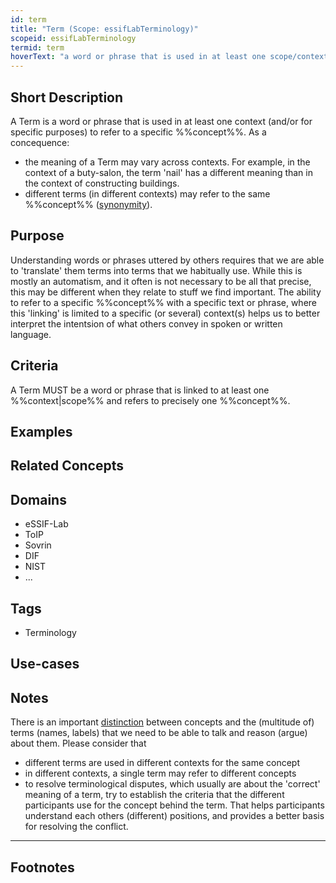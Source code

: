 ```yaml
---
id: term
title: "Term (Scope: essifLabTerminology)"
scopeid: essifLabTerminology
termid: term
hoverText: "a word or phrase that is used in at least one scope/context to refer to a specific concept."
---
```


## Short Description
<!--REQUIRED--in 1-3 sentences that describe the concept to a layperson with reasonable accuracy.-->
A Term is a word or phrase that is used in at least one context (and/or for specific purposes) to refer to a specific %%concept%%. As a concequence:

- the meaning of a Term may vary across contexts. For example, in the context of a buty-salon, the term 'nail' has a different meaning than in the context of constructing buildings.
- different terms (in different contexts) may refer to the same %%concept%% ([synonymity](https://en.wikipedia.org/wiki/Synonym)).

## Purpose
<!--Describe why the concept is needed. What purposes does it serve? What can you do with it that you cannot do (as well) without it? What objectives does it help realize? Why is this conceptevant within its scope of definition?-->
Understanding words or phrases uttered by others requires that we are able to 'translate' them terms into terms that we habitually use. While this is mostly an automatism, and it often is not necessary to be all that precise, this may be different when they relate to stuff we find important. The ability to refer to a specific %%concept%% with a specific text or phrase, where this 'linking' is limited to a specific (or several) context(s) helps us to better interpret the intentsion of what others convey in spoken or written language.

## Criteria
<!--How is this concept different from related ideas? What are essential characteristics that must be true? This is where you specify the [intensional definition](https://en.wikipedia.org/wiki/Extensional_and_intensional_definitions) of the concept, i.e. the necessary and sufficient conditions for when the term should be used. This makes that the conceptomes crystal clear. In the case of nouns, this is equivalent to specifying the properties that an object needs to have in order to be counted as a referent of the term.-->
A Term MUST be a word or phrase that is linked to at least one %%context|scope%% and refers to precisely one %%concept%%. 

## Examples
<!--Provide a few sentences in which you give examples that obviously qualify as instances of `Term`, and that do NOT obviously qualify. Also, provide examples that are not (so) obvious, but help users to better understand its intension.-->

## Related Concepts
<!--Link to any %%concepts|concept%% that are similar but distinct, with a note about the relationship.-->


## Domains
<!--In which general knowledge ecosystems or mental model families does this concepty a role?-->
* eSSIF-Lab
* ToIP
* Sovrin
* DIF
* NIST
* ...

## Tags
<!--Add hash tags here that allow us to group concepts in useful ways.-->
* Terminology

## Use-cases
<!--This (optional) section specifies an (optional) introductory paragraph, and a level-3 (i.e. `###`) subsection for every use case it describes. Every such use-case SHOULD
- describe the situation/context of the use-case;
- show how to apply ``Term`` to/in that situation;
- shows the relevance of having ``Term`` for the use-case as opposed to not having it.-->

## Notes
<!--This (optional) section is the place to put anything for which there is no other good place to put it.-->
There is an important [distinction](https://simple.wikipedia.org/wiki/Concept) between concepts and the (multitude of) terms (names, labels) that we need to be able to talk and reason (argue) about them. Please consider that

* different terms are used in different contexts for the same concept
* in different contexts, a single term may refer to different concepts 
* to resolve terminological disputes, which usually are about the 'correct' meaning of a term, try to establish the criteria that the different participants use for the concept behind the term. That helps participants understand each others (different) positions, and provides a better basis for resolving the conflict.

---
## Footnotes
<!--This (optional) section contains any footnotes that may have been specified in the text above.-->

[^1]: WikiPedia has a concise [explanation of concepts](https://en.wikipedia.org/wiki/Concept). We use the term 'concept' as a [mental representation](https://en.wikipedia.org/wiki/Mental_representation).

[^2]: For the difference between 'Concept' and 'Term', see https://simple.wikipedia.org/wiki/Concept.